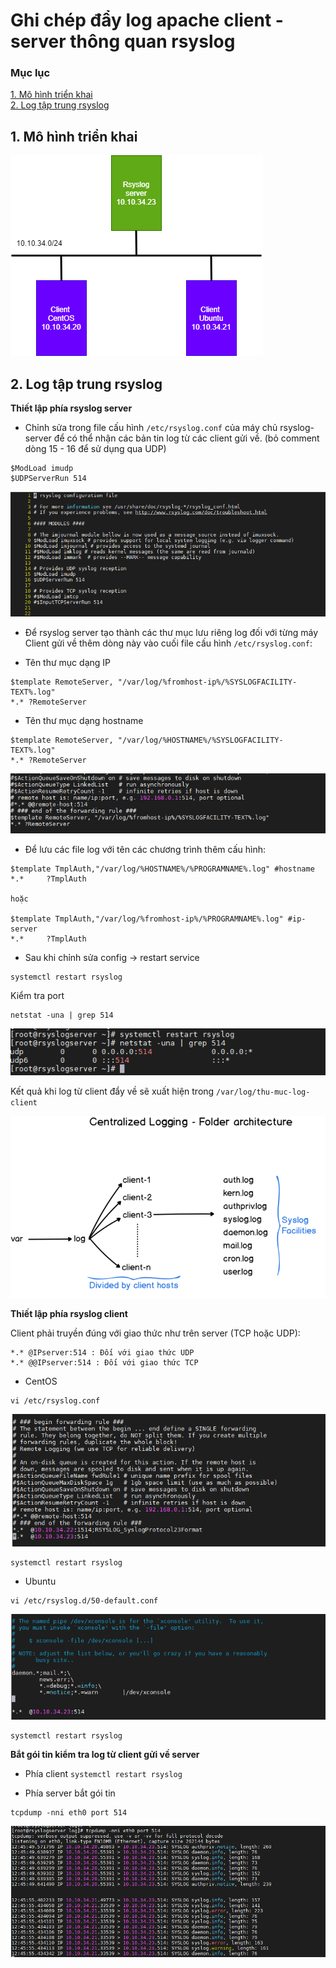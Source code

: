 # Ghi chép đẩy log apache client - server thông quan rsyslog

### Mục lục

[1. Mô hình triển khai](#mohinh)<br>
[2. Log tập trung rsyslog](#logtaptrung)<br>


<a name="mohinh"></a>
## 1. Mô hình triển khai

![](../images/rsyslog-client-server/topo.png)

<a name="logtaptrung"></a>
## 2. Log tập trung rsyslog

**Thiết lập phía rsyslog server**

- Chỉnh sửa trong file cấu hình `/etc/rsyslog.conf` của máy chủ rsyslog-server để có thể nhận các bản tin log từ các client gửi về. (bỏ comment dòng 15 - 16 để sử dụng qua UDP)

```
$ModLoad imudp
$UDPServerRun 514
```

![](../images/rsyslog-client-server/Screenshot_824.png)

- Để rsyslog server tạo thành các thư mục lưu riêng log đối với từng máy Client gửi về thêm dòng này vào cuối file cấu hình `/etc/rsyslog.conf`:

+ Tên thư mục dạng IP

```
$template RemoteServer, "/var/log/%fromhost-ip%/%SYSLOGFACILITY-TEXT%.log"
*.* ?RemoteServer
```

+ Tên thư mục dạng hostname

```
$template RemoteServer, "/var/log/%HOSTNAME%/%SYSLOGFACILITY-TEXT%.log"
*.* ?RemoteServer
```

![](../images/rsyslog-client-server/Screenshot_825.png)


+ Để lưu các file log với tên các chương trình thêm cấu hình:

```
$template TmplAuth,"/var/log/%HOSTNAME%/%PROGRAMNAME%.log" #hostname
*.*     ?TmplAuth

hoặc

$template TmplAuth,"/var/log/%fromhost-ip%/%PROGRAMNAME%.log" #ip-server
*.*     ?TmplAuth
```

+ Sau khi chỉnh sửa config -> restart service

```
systemctl restart rsyslog
```

Kiểm tra port 

```
netstat -una | grep 514
```

![](../images/rsyslog-client-server/Screenshot_827.png)

Kết quả khi log từ client đẩy về sẽ xuất hiện trong `/var/log/thu-muc-log-client`

![](../images/rsyslog-client-server/image1.png)

**Thiết lập phía rsyslog client**

Client phải truyền đúng với giao thức như trên server (TCP hoặc UDP):

```
*.* @IPserver:514 : Đối với giao thức UDP
*.* @@IPserver:514 : Đối với giao thức TCP
```

- CentOS

```
vi /etc/rsyslog.conf
```

![](../images/rsyslog-client-server/Screenshot_828.png)


```
systemctl restart rsyslog
```

- Ubuntu

```
vi /etc/rsyslog.d/50-default.conf 
```

![](../images/rsyslog-client-server/Screenshot_829.png)

```
systemctl restart rsyslog
```

**Bắt gói tin kiểm tra log từ client gửi về server**

- Phía client `systemctl restart rsyslog`

- Phía server bắt gói tin
```
tcpdump -nni eth0 port 514
```

![](../images/rsyslog-client-server/Screenshot_830.png)



























